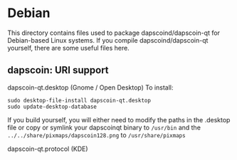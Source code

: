 
Debian
====================
This directory contains files used to package dapscoind/dapscoin-qt
for Debian-based Linux systems. If you compile dapscoind/dapscoin-qt yourself, there are some useful files here.

## dapscoin: URI support ##


dapscoin-qt.desktop  (Gnome / Open Desktop)
To install:

	sudo desktop-file-install dapscoin-qt.desktop
	sudo update-desktop-database

If you build yourself, you will either need to modify the paths in
the .desktop file or copy or symlink your dapscoinqt binary to `/usr/bin`
and the `../../share/pixmaps/dapscoin128.png` to `/usr/share/pixmaps`

dapscoin-qt.protocol (KDE)

